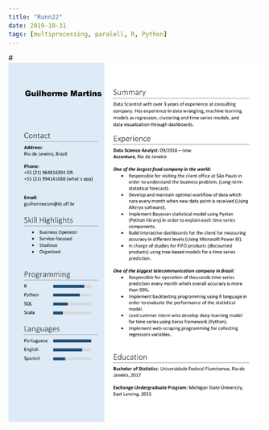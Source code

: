 ```yaml
---
title: "Runn22"
date: 2019-10-31
tags: [multiprocessing, paralell, R, Python]
---
```



#<img src="/image/resume.pdf" alt="Smiley face">

<a href="/image/resume.pdf">